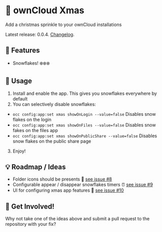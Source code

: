 # :christmas_tree: ownCloud Xmas
Add a christmas sprinkle to your ownCloud installations

Latest release: 0.0.4. [Changelog](https://github.com/tomneedham/oc_xmas/blob/master/CHANGELOG.md).
## :battery: Features
 - Snowflakes! :snowflake::snowflake::snowflake:
 
## :wrench: Usage
1. Install and enable the app. This gives you snowflakes everywhere by default
2. You can selectively disable snowflakes:

 - `occ config:app:set xmas showOnLogin --value=false` Disables snow flakes on the login
 - `occ config:app:set xmas showOnFiles --value=false` Disables snow fakes on the files app
 - `occ config:app:set xmas showOnPublicShare --value=false` Disables snow flakes on the public share page
3. Enjoy!
 
## :bulb: Roadmap / Ideas
 - Folder icons should be presents :gift: [see issue #8](https://github.com/tomneedham/oc_xmas/issues/8)
 - Configurable appear / disappear snowflakes timers :alarm_clock: [see issue #9](https://github.com/tomneedham/oc_xmas/issues/9)
 - UI for configuring xmas app features :nail_care: [see issue #10](https://github.com/tomneedham/oc_xmas/issues/10)
  
 ## :rocket: Get Involved!
 Why not take one of the ideas above and submit a pull request to the repository with your fix?
 
